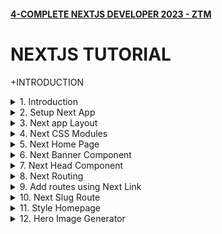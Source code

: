 #### [4-COMPLETE NEXTJS DEVELOPER 2023 - ZTM](/courses/react/4.md)

# NEXTJS TUTORIAL

+INTRODUCTION

<details>
  <summary>1. Introduction </summary>

# Introduction

![image](https://github.com/omeatai/My-Tutorials/assets/32337103/d43dc0a4-431c-4e13-84c7-398544b6327d)
![image](https://github.com/omeatai/My-Tutorials/assets/32337103/9b63b39e-2f56-4aa8-b66f-122d5523c16b)
![image](https://github.com/omeatai/My-Tutorials/assets/32337103/f3a13054-0683-443a-a6ac-c7708f32a536)
![image](https://github.com/omeatai/My-Tutorials/assets/32337103/d3436004-d547-47f5-a5bd-7742a9f30cf4)
![image](https://github.com/omeatai/My-Tutorials/assets/32337103/cbed16b2-2d5f-4b0d-9930-ce13acb7b307)
![image](https://github.com/omeatai/My-Tutorials/assets/32337103/97bb191c-f27a-476b-9bec-8c377b7c839c)
![image](https://github.com/omeatai/My-Tutorials/assets/32337103/691548e8-62ec-41d1-9db4-881dd89b15e0)
![image](https://github.com/omeatai/My-Tutorials/assets/32337103/4611240a-1722-4ab7-93ea-4ab16a12a123)
![image](https://github.com/omeatai/My-Tutorials/assets/32337103/bfce4eb1-16ed-4ad0-a3ba-a271649fb55d)
![image](https://github.com/omeatai/My-Tutorials/assets/32337103/a9679896-0c93-45c6-81d5-e96977afbd22)
![image](https://github.com/omeatai/My-Tutorials/assets/32337103/79dae223-6bbc-4406-b573-be87b40a61bb)
![image](https://github.com/omeatai/My-Tutorials/assets/32337103/b630878c-ffb8-49c6-b881-a1031ae7e21e)
![image](https://github.com/omeatai/My-Tutorials/assets/32337103/e379ab3a-82ca-48f7-8774-98e9f500efcd)
![image](https://github.com/omeatai/My-Tutorials/assets/32337103/1e51fcb5-19e8-420b-8f15-879afb9c8a2a)

# #END</details>

<details>
  <summary>2. Setup Next App </summary>

# Setup Next App

# Create Next App for version 12

```jsb
npx create-next-app@12 <app-name> && cd <app-name> && npm i next@12

npx create-next-app@12 coffee-app && cd coffee-app && npm i next@12
```

# Create Next App for version 13

```jsb
npx create-next-app@latest
yarn create next-app
```

```jsb
What is your project named? coffee-app
Would you like to use TypeScript? No / Yes
Would you like to use ESLint? No / Yes
Would you like to use Tailwind CSS? No / Yes
Would you like to use `src/` directory? No / Yes
Would you like to use App Router? (recommended) No / Yes
Would you like to customize the default import alias (@/*)? No / Yes
What import alias would you like configured? @/*
```

# Upgrading from 12 to 13

```jsb
npm i next@latest react@latest react-dom@latest eslint-config-next@latest
yarn add next@latest react@latest react-dom@latest eslint-config-next@latest
pnpm up next react react-dom eslint-config-next --latest
bun add next@latest react@latest react-dom@latest eslint-config-next@latest
```

# Upgrading to version 12

```jsb
npm install react@latest react-dom@latest
yarn add react@latest react-dom@latest
pnpm update react@latest react-dom@latest
bun add react@latest react-dom@latest

npm install next@12
yarn add next@12
pnpm update next@12
bun add next@12
```

<img width="1298" alt="image" src="https://github.com/omeatai/My-Tutorials/assets/32337103/031bba8c-668b-4064-aaa6-64747fb0356b">


# #END</details>

<details>
  <summary>3. Next app Layout </summary>

# Next app Layout

### [https://github.com/omeatai/x-next-webapp/commit/205dbdd16227c77de5ebab591b2726789c2dcc5b](https://github.com/omeatai/x-next-webapp/commit/205dbdd16227c77de5ebab591b2726789c2dcc5b)

<img width="1014" alt="image" src="https://github.com/omeatai/My-Tutorials/assets/32337103/54ba405b-b53f-4f3a-b42b-5db412e3ca40">
<img width="1014" alt="image" src="https://github.com/omeatai/My-Tutorials/assets/32337103/943a90a2-d3fd-4aad-8721-75d3ce2ddef3">
<img width="1014" alt="image" src="https://github.com/omeatai/My-Tutorials/assets/32337103/9c4fe955-0d54-40b6-9694-455e751f8bb0">
<img width="1298" alt="image" src="https://github.com/omeatai/My-Tutorials/assets/32337103/385d9680-e444-43c4-9da0-d850462ab04e">
<img width="1298" alt="image" src="https://github.com/omeatai/My-Tutorials/assets/32337103/c5bdc508-7bca-4e13-8ad8-fab532b442d4">

# #END</details>

<details>
  <summary>4. Next CSS Modules </summary>

# Next CSS Modules

### [https://github.com/omeatai/x-next-webapp/commit/a477033ea99acebfd8aea802a44bd4b64ba5342a](https://github.com/omeatai/x-next-webapp/commit/a477033ea99acebfd8aea802a44bd4b64ba5342a)

<img width="1014" alt="image" src="https://github.com/omeatai/My-Tutorials/assets/32337103/871600a1-a932-496d-89cb-d32b0a558673">
<img width="1014" alt="image" src="https://github.com/omeatai/My-Tutorials/assets/32337103/d63f0806-7fc6-4302-8cec-4c719cf750be">
<img width="1298" alt="image" src="https://github.com/omeatai/My-Tutorials/assets/32337103/9ac6ea72-355e-4d32-90a7-a208d9ca68a8">

# #END</details>

<details>
  <summary>5. Next Home Page </summary>

# Next Home Page

### [https://github.com/omeatai/x-next-webapp/commit/626c8abd5688b078f128d4baf58d76ef0e81063e](https://github.com/omeatai/x-next-webapp/commit/626c8abd5688b078f128d4baf58d76ef0e81063e)

<img width="1300" alt="image" src="https://github.com/omeatai/My-Tutorials/assets/32337103/6a6e1835-8894-423f-826d-4d0a6651e466">
<img width="1014" alt="image" src="https://github.com/omeatai/My-Tutorials/assets/32337103/c410bfec-928d-4dcf-8d86-ed9db6f8ae4e">
<img width="1014" alt="image" src="https://github.com/omeatai/My-Tutorials/assets/32337103/fe239b76-d0fb-4c6b-8a42-eaa46fb14eb4">
<img width="1014" alt="image" src="https://github.com/omeatai/My-Tutorials/assets/32337103/0f98e617-10c1-466b-aead-9da01eda498e">
<img width="1300" alt="image" src="https://github.com/omeatai/My-Tutorials/assets/32337103/3f4923be-2173-4815-97a2-4a68fb4008db">

# #END</details>

<details>
  <summary>6. Next Banner Component </summary>

# Next Banner Component

### [https://github.com/omeatai/x-next-webapp/commit/00bccabd834fd8dbbce7a4d030a99f02ab267fa2](https://github.com/omeatai/x-next-webapp/commit/00bccabd834fd8dbbce7a4d030a99f02ab267fa2)

<img width="1014" alt="image" src="https://github.com/omeatai/My-Tutorials/assets/32337103/df5c2c5d-f2ef-4f8d-ad9a-227e3244d290">
<img width="1014" alt="image" src="https://github.com/omeatai/My-Tutorials/assets/32337103/fa29f14d-96b1-4cd5-b306-27f39dd1c3d3">
<img width="1014" alt="image" src="https://github.com/omeatai/My-Tutorials/assets/32337103/13985fbd-ba3a-476d-9858-bdc71b530175">
<img width="1014" alt="image" src="https://github.com/omeatai/My-Tutorials/assets/32337103/25c48848-355b-4a90-bf7c-0599a0b4bb4b">
<img width="1299" alt="image" src="https://github.com/omeatai/My-Tutorials/assets/32337103/38bc4f76-0050-40c4-9fef-7466e0d22a17">
<img width="1299" alt="image" src="https://github.com/omeatai/My-Tutorials/assets/32337103/0ce5c47e-31b2-447d-be78-965c4d92e17a">
<img width="1299" alt="image" src="https://github.com/omeatai/My-Tutorials/assets/32337103/a737d0ad-6c24-43ea-9046-f8c2532f195f">

# #END</details>

<details>
  <summary>7. Next Head Component </summary>

# Next Head Component

### [https://github.com/omeatai/x-next-webapp/commit/e760427e22606f731e4c8ddfb6b4d84708149cbc](https://github.com/omeatai/x-next-webapp/commit/e760427e22606f731e4c8ddfb6b4d84708149cbc)

<img width="1014" alt="image" src="https://github.com/omeatai/My-Tutorials/assets/32337103/2598b577-2616-410f-b588-9fb6018007d9">
<img width="1299" alt="image" src="https://github.com/omeatai/My-Tutorials/assets/32337103/0c38d1d8-8f71-4678-880f-cbf12d85c594">

# #END</details>

<details>
  <summary>8. Next Routing </summary>

# Next Routing 

### [https://github.com/omeatai/x-next-webapp/commit/936bef46df6e4365b30b689f41fa7e4e86c9d56e](https://github.com/omeatai/x-next-webapp/commit/936bef46df6e4365b30b689f41fa7e4e86c9d56e)

![image](https://github.com/omeatai/My-Tutorials/assets/32337103/9f1dcbfe-8f50-4e79-bb8e-37c918841fd3)
![image](https://github.com/omeatai/My-Tutorials/assets/32337103/8d31c391-ecee-4c26-98be-43ea235caf99)
<img width="1014" alt="image" src="https://github.com/omeatai/My-Tutorials/assets/32337103/3a9e23ff-3171-4160-8cb7-73278dc04022">
<img width="1014" alt="image" src="https://github.com/omeatai/My-Tutorials/assets/32337103/e59a9f08-ae01-473f-bf7d-9e3cea55014e">
<img width="1014" alt="image" src="https://github.com/omeatai/My-Tutorials/assets/32337103/c8f4f039-b0ee-47c9-ae4b-9c99af36f01b">
<img width="1014" alt="image" src="https://github.com/omeatai/My-Tutorials/assets/32337103/5f557732-6c67-4ffa-8a2b-f5c9cf60eb5d">
<img width="1295" alt="image" src="https://github.com/omeatai/My-Tutorials/assets/32337103/a3948248-1d27-4e65-87b4-7b5aa20ca42d">
<img width="1295" alt="image" src="https://github.com/omeatai/My-Tutorials/assets/32337103/ca62d637-ba35-4df2-8110-7f798bb4fd7c">
<img width="1295" alt="image" src="https://github.com/omeatai/My-Tutorials/assets/32337103/3aee1c32-4761-4005-ad76-c5d5b4c58453">

# #END</details>

<details>
  <summary>9. Add routes using Next Link </summary>

# Add routes using Next Link

### [https://github.com/omeatai/x-next-webapp/commit/cd4814ea22b697d859cd515cd5a9e16b4b320fc2](https://github.com/omeatai/x-next-webapp/commit/cd4814ea22b697d859cd515cd5a9e16b4b320fc2)

![image](https://github.com/omeatai/My-Tutorials/assets/32337103/91b9a2b3-ffe0-4674-8577-c6114ab2bbeb)
<img width="1015" alt="image" src="https://github.com/omeatai/My-Tutorials/assets/32337103/13c82c86-7c08-4497-b6b2-91997191f11b">
<img width="1015" alt="image" src="https://github.com/omeatai/My-Tutorials/assets/32337103/487f3dc8-5920-4b57-af3f-8da29b80399a">
<img width="1295" alt="image" src="https://github.com/omeatai/My-Tutorials/assets/32337103/d481eda6-56ba-4bcf-91b5-4f65aff37431">
<img width="1295" alt="image" src="https://github.com/omeatai/My-Tutorials/assets/32337103/14dc776d-4c16-4c91-80e7-7be3c6df7027">

# #END</details>

<details>
  <summary>10. Next Slug Route  </summary>

# Next Slug Route

### [https://github.com/omeatai/x-next-webapp/commit/96fb2cc0a7066d3969969eb530f52ecf70b952bd](https://github.com/omeatai/x-next-webapp/commit/96fb2cc0a7066d3969969eb530f52ecf70b952bd)

# Install Lodash

```jsb
npm i --save lodash
```

<img width="1295" alt="image" src="https://github.com/omeatai/My-Tutorials/assets/32337103/d574cb83-9a89-42dc-b0c9-4b3dedf72fc0">
<img width="1295" alt="image" src="https://github.com/omeatai/My-Tutorials/assets/32337103/a1320dd2-bffe-4277-acb4-ef68a019991e">
<img width="1295" alt="image" src="https://github.com/omeatai/My-Tutorials/assets/32337103/2a0abf07-e5e7-4b57-9367-20814892ad95">
<img width="1015" alt="image" src="https://github.com/omeatai/My-Tutorials/assets/32337103/3dc6b2dd-8c5c-44dc-bc11-f0f25c5930d9">
<img width="1015" alt="image" src="https://github.com/omeatai/My-Tutorials/assets/32337103/2a01b56a-4a8a-450c-a6ac-4b9cc40b43a6">
<img width="1295" alt="image" src="https://github.com/omeatai/My-Tutorials/assets/32337103/3251bd47-bc94-4258-8b6f-30be0ffbe6a2">
<img width="1295" alt="image" src="https://github.com/omeatai/My-Tutorials/assets/32337103/4b705269-0418-42e3-9f76-66bc39e03d05">

# #END</details>

<details>
  <summary>11. Style Homepage </summary>

# Style Homepage

### [https://github.com/omeatai/x-next-webapp/commit/368037faab54690d2022b86aa559cbafbbb9a754](https://github.com/omeatai/x-next-webapp/commit/368037faab54690d2022b86aa559cbafbbb9a754)

<img width="1013" alt="image" src="https://github.com/omeatai/My-Tutorials/assets/32337103/b8c2345a-54f8-4390-b9b5-3e351bc5c8e2">
<img width="1013" alt="image" src="https://github.com/omeatai/My-Tutorials/assets/32337103/f2ab47b3-266b-4121-bd09-de3d8f8048a4">
<img width="1013" alt="image" src="https://github.com/omeatai/My-Tutorials/assets/32337103/5ab858bf-78b7-4c1e-b228-858347a28e60">
<img width="1013" alt="image" src="https://github.com/omeatai/My-Tutorials/assets/32337103/d98f1bcb-487b-424b-a032-d424fcfa4e50">
<img width="1013" alt="image" src="https://github.com/omeatai/My-Tutorials/assets/32337103/32d44288-0c7c-4da7-ac1d-e1fddd5039ed">
<img width="1285" alt="image" src="https://github.com/omeatai/My-Tutorials/assets/32337103/2b9e1983-6fe0-48f7-ab24-5cdc027bec72">

# #END</details>

<details>
  <summary>12. Hero Image Generator </summary>

# Hero Image Generator

```js

```

```js

```

```js

```

```js

```

```js

```

```js

```

```js

```

```js

```

```js

```

```js

```

```js

```

```js

```

```js

```

```js

```

```js

```


</details>
